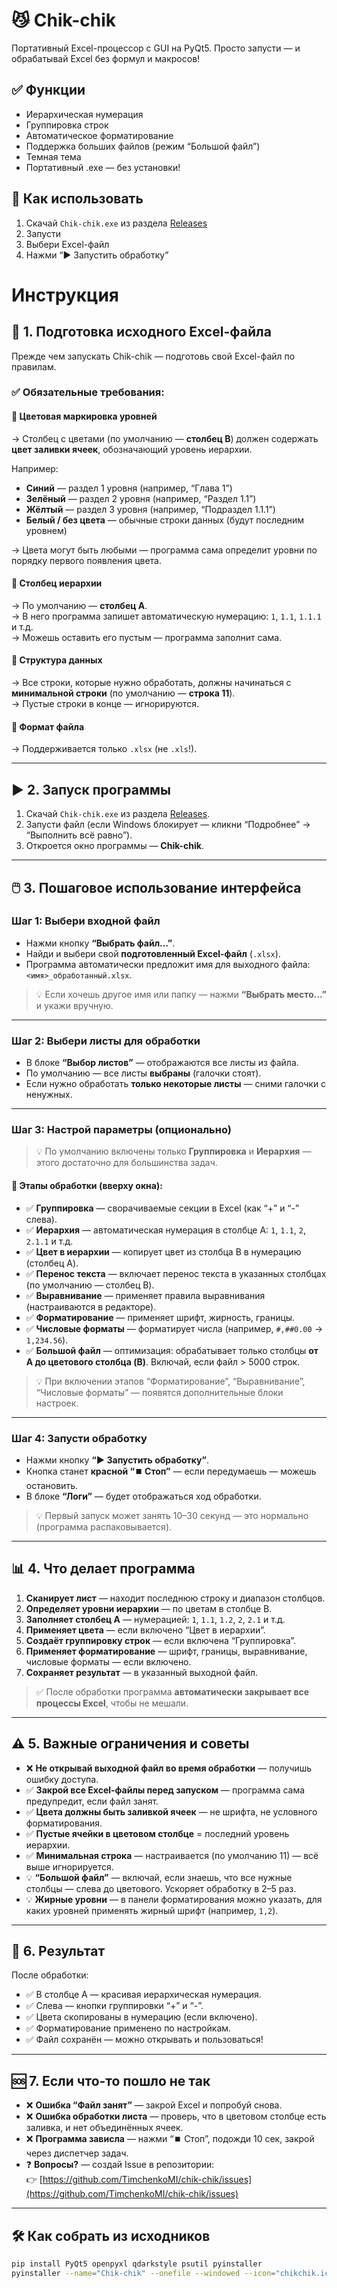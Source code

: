 # 😼 Chik-chik

Портативный Excel-процессор с GUI на PyQt5. Просто запусти — и обрабатывай Excel без формул и макросов!

## ✅ Функции

- Иерархическая нумерация
- Группировка строк
- Автоматическое форматирование
- Поддержка больших файлов (режим “Большой файл”)
- Темная тема
- Портативный .exe — без установки!

## 🚀 Как использовать

1. Скачай `Chik-chik.exe` из раздела [Releases](https://github.com/TimchenkoMI/chik-chik/releases)
2. Запусти
3. Выбери Excel-файл
4. Нажми “▶️ Запустить обработку”

# Инструкция

## 🧰 1. Подготовка исходного Excel-файла

Прежде чем запускать Chik-chik — подготовь свой Excel-файл по правилам.

### ✅ Обязательные требования:

#### 🎨 Цветовая маркировка уровней

→ Столбец с цветами (по умолчанию — **столбец B**) должен содержать **цвет заливки ячеек**, обозначающий уровень иерархии.

Например:
- **Синий** — раздел 1 уровня (например, “Глава 1”)
- **Зелёный** — раздел 2 уровня (например, “Раздел 1.1”)
- **Жёлтый** — раздел 3 уровня (например, “Подраздел 1.1.1”)
- **Белый / без цвета** — обычные строки данных (будут последним уровнем)

→ Цвета могут быть любыми — программа сама определит уровни по порядку первого появления цвета.

#### 📑 Столбец иерархии

→ По умолчанию — **столбец A**.  
→ В него программа запишет автоматическую нумерацию: `1`, `1.1`, `1.1.1` и т.д.  
→ Можешь оставить его пустым — программа заполнит сама.

#### 📐 Структура данных

→ Все строки, которые нужно обработать, должны начинаться с **минимальной строки** (по умолчанию — **строка 11**).  
→ Пустые строки в конце — игнорируются.

#### 📄 Формат файла

→ Поддерживается только `.xlsx` (не `.xls`!).

---

## ▶️ 2. Запуск программы

1. Скачай `Chik-chik.exe` из раздела [Releases](https://github.com/TimchenkoMI/chik-chik/releases).
2. Запусти файл (если Windows блокирует — кликни “Подробнее” → “Выполнить всё равно”).
3. Откроется окно программы — **Chik-chik**.

---

## 🖱️ 3. Пошаговое использование интерфейса

### Шаг 1: Выбери входной файл

- Нажми кнопку **“Выбрать файл...”**.
- Найди и выбери свой **подготовленный Excel-файл** (`.xlsx`).
- Программа автоматически предложит имя для выходного файла: `<имя>_обработанный.xlsx`.

> 💡 Если хочешь другое имя или папку — нажми **“Выбрать место...”** и укажи вручную.

---

### Шаг 2: Выбери листы для обработки

- В блоке **“Выбор листов”** — отображаются все листы из файла.
- По умолчанию — все листы **выбраны** (галочки стоят).
- Если нужно обработать **только некоторые листы** — сними галочки с ненужных.

---

### Шаг 3: Настрой параметры (опционально)

> 💡 По умолчанию включены только **Группировка** и **Иерархия** — этого достаточно для большинства задач.

#### 📌 Этапы обработки (вверху окна):

- ✅ **Группировка** — сворачиваемые секции в Excel (как “+” и “-” слева).
- ✅ **Иерархия** — автоматическая нумерация в столбце A: `1`, `1.1`, `2`, `2.1.1` и т.д.
- ✅ **Цвет в иерархии** — копирует цвет из столбца B в нумерацию (столбец A).
- ✅ **Перенос текста** — включает перенос текста в указанных столбцах (по умолчанию — столбец B).
- ✅ **Выравнивание** — применяет правила выравнивания (настраиваются в редакторе).
- ✅ **Форматирование** — применяет шрифт, жирность, границы.
- ✅ **Числовые форматы** — форматирует числа (например, `#,##0.00` → `1,234.56`).
- ✅ **Большой файл** — оптимизация: обрабатывает только столбцы **от A до цветового столбца (B)**. Включай, если файл > 5000 строк.

> 💡 При включении этапов “Форматирование”, “Выравнивание”, “Числовые форматы” — появятся дополнительные блоки настроек.

---

### Шаг 4: Запусти обработку

- Нажми кнопку **“▶️ Запустить обработку”**.
- Кнопка станет **красной “⏹️ Стоп”** — если передумаешь — можешь остановить.
- В блоке **“Логи”** — будет отображаться ход обработки.

> 💡 Первый запуск может занять 10–30 секунд — это нормально (программа распаковывается).

---

## 📊 4. Что делает программа

1. **Сканирует лист** — находит последнюю строку и диапазон столбцов.
2. **Определяет уровни иерархии** — по цветам в столбце B.
3. **Заполняет столбец A** — нумерацией: `1`, `1.1`, `1.2`, `2`, `2.1` и т.д.
4. **Применяет цвета** — если включено “Цвет в иерархии”.
5. **Создаёт группировку строк** — если включена “Группировка”.
6. **Применяет форматирование** — шрифт, границы, выравнивание, числовые форматы — если включено.
7. **Сохраняет результат** — в указанный выходной файл.

> ✅ После обработки программа **автоматически закрывает все процессы Excel**, чтобы не мешали.

---

## ⚠️ 5. Важные ограничения и советы

- ❌ **Не открывай выходной файл во время обработки** — получишь ошибку доступа.
- ✅ **Закрой все Excel-файлы перед запуском** — программа сама предупредит, если файл занят.
- ✅ **Цвета должны быть заливкой ячеек** — не шрифта, не условного форматирования.
- ✅ **Пустые ячейки в цветовом столбце** = последний уровень иерархии.
- ✅ **Минимальная строка** — настраивается (по умолчанию 11) — всё выше игнорируется.
- 💡 **“Большой файл”** — включай, если знаешь, что все нужные столбцы — слева до цветового. Ускоряет обработку в 2–5 раз.
- 💡 **Жирные уровни** — в панели форматирования можно указать, для каких уровней применять жирный шрифт (например, `1,2`).

---

## 🎉 6. Результат

После обработки:

- ✅ В столбце A — красивая иерархическая нумерация.
- ✅ Слева — кнопки группировки “+” и “-”.
- ✅ Цвета скопированы в нумерацию (если включено).
- ✅ Форматирование применено по настройкам.
- ✅ Файл сохранён — можно открывать и пользоваться!

---

## 🆘 7. Если что-то пошло не так

- ❌ **Ошибка “Файл занят”** — закрой Excel и попробуй снова.
- ❌ **Ошибка обработки листа** — проверь, что в цветовом столбце есть заливка, и нет объединённых ячеек.
- ❌ **Программа зависла** — нажми “⏹️ Стоп”, подожди 10 сек, закрой через диспетчер задач.
- ❓ **Вопросы?** — создай Issue в репозитории:  
  👉 [https://github.com/TimchenkoMI/chik-chik/issues](https://github.com/TimchenkoMI/chik-chik/issues)

---

## 🛠️ Как собрать из исходников

```bash
pip install PyQt5 openpyxl qdarkstyle psutil pyinstaller
pyinstaller --name="Chik-chik" --onefile --windowed --icon="chikchik.ico" main.py
```
